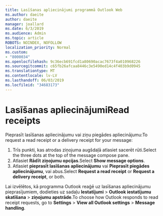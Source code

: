 ```yaml
---
title: Lasīšanas apliecinājumi programmā Outlook Web
ms.author: daeite
author: daeite
manager: joallard
ms.date: 6/3/2019
ms.audience: Admin
ms.topic: article
ROBOTS: NOINDEX, NOFOLLOW
localization_priority: Normal
ms.custom:
- "8000034"
ms.openlocfilehash: 9c36ecb691fcd1a80690acac7673f4a010968226
ms.sourcegitcommit: c65fb26afcaa8446c3e5490ed14c4f403b9d0945
ms.translationtype: MT
ms.contentlocale: lv-LV
ms.lasthandoff: 06/03/2019
ms.locfileid: "34683173"
---
```

# <a name="read-receipts"></a><span data-ttu-id="cdde6-102">Lasīšanas apliecinājumi</span><span class="sxs-lookup"><span data-stu-id="cdde6-102">Read receipts</span></span>

<span data-ttu-id="cdde6-103">Pieprasīt lasīšanas apliecinājumu vai ziņu piegādes apliecinājumu:</span><span class="sxs-lookup"><span data-stu-id="cdde6-103">To request a read receipt or a delivery receipt for your message:</span></span> 

1. <span data-ttu-id="cdde6-104">Trīs punkti, kas atrodas ziņojuma augšdaļā atlasiet sacerēt rūti.</span><span class="sxs-lookup"><span data-stu-id="cdde6-104">Select the three dots at the top of the message compose pane.</span></span>
1. <span data-ttu-id="cdde6-105">Atlasiet **Rādīt ziņojumu opcijas**.</span><span class="sxs-lookup"><span data-stu-id="cdde6-105">Select **Show message options**.</span></span>
1. <span data-ttu-id="cdde6-106">Atlasiet **pieprasīt lasīšanas apliecinājumu** vai **Pieprasīt piegādes apliecinājumu**, vai abus.</span><span class="sxs-lookup"><span data-stu-id="cdde6-106">Select **Request a read receipt** or **Request a delivery receipt**, or both.</span></span>

<span data-ttu-id="cdde6-107">Lai izvēlētos, kā programma Outlook reaģē uz lasīšanas apliecinājumu pieprasījumiem, dodieties uz sadaļu **Iestatījumi** > **Outlook iestatījumu skatīšana** > **ziņojumu apstrāde**.</span><span class="sxs-lookup"><span data-stu-id="cdde6-107">To choose how Outlook responds to read receipt requests, go to **Settings** > **View all Outlook settings** > **Message handling**.</span></span>